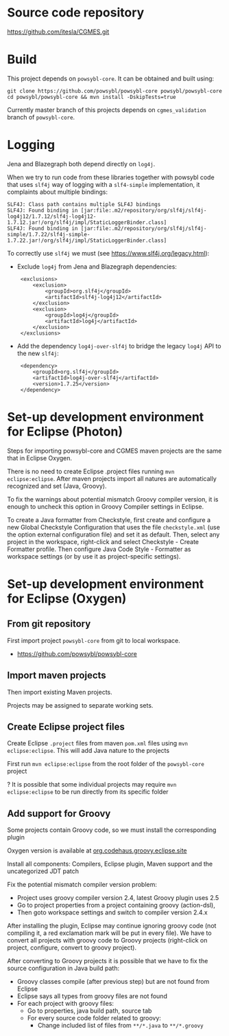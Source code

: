 
# Source code repository

https://github.com/itesla/CGMES.git

# Build

This project depends on `powsybl-core`. It can be obtained and built using:

	git clone https://github.com/powsybl/powsybl-core powsybl/powsybl-core
	cd powsybl/powsybl-core && mvn install -DskipTests=true

Currently master branch of this projects depends on `cgmes_validation` branch of `powsybl-core`.

# Logging

Jena and Blazegraph both depend directly on `log4j`. 

When we try to run code from these libraries together with powsybl code that uses `slf4j` way of logging with a `slf4-simple` implementation, it complaints about multiple bindings:

	SLF4J: Class path contains multiple SLF4J bindings
	SLF4J: Found binding in [jar:file:.m2/repository/org/slf4j/slf4j-log4j12/1.7.12/slf4j-log4j12-1.7.12.jar!/org/slf4j/impl/StaticLoggerBinder.class]
	SLF4J: Found binding in [jar:file:.m2/repository/org/slf4j/slf4j-simple/1.7.22/slf4j-simple-1.7.22.jar!/org/slf4j/impl/StaticLoggerBinder.class]

To correctly use `slf4j` we must (see https://www.slf4j.org/legacy.html):

 - Exclude `log4j` from Jena and Blazegraph dependencies:

		<exclusions>
			<exclusion>
				<groupId>org.slf4j</groupId>
				<artifactId>slf4j-log4j12</artifactId>
			</exclusion>
			<exclusion>
				<groupId>log4j</groupId>
				<artifactId>log4j</artifactId>
			</exclusion>
		</exclusions>
			
 - Add the dependency `log4j-over-slf4j` to bridge the legacy `log4j` API to the new `slf4j`:
 
 		<dependency>
			<groupId>org.slf4j</groupId>
			<artifactId>log4j-over-slf4j</artifactId>
			<version>1.7.25</version>
		</dependency>
 

# Set-up development environment for Eclipse (Photon)

Steps for importing powsybl-core and CGMES maven projects are the same that in Eclipse Oxygen.

There is no need to create Eclipse .project files running `mvn eclipse:eclipse`. After maven projects import all natures are automatically recognized and set (Java, Groovy).

To fix the warnings about potential mismatch Groovy compiler version, it is enough to uncheck this option in Groovy Compiler settings in Eclipse.

To create a Java formatter from Checkstyle, first create and configure a new Global Checkstyle Configuration that uses the file `checkstyle.xml` (use the option external configuration file) and set it as default. Then, select any project in the workspace, right-click and select Checkstyle - Create Formatter profile. Then configure Java Code Style - Formatter as workspace settings (or by use it as project-specific settings).
 
# Set-up development environment for Eclipse (Oxygen)

## From git repository

First import project `powsybl-core` from git to local workspace.

- https://github.com/powsybl/powsybl-core

## Import maven projects

Then import existing Maven projects.

Projects may be assigned to separate working sets.

## Create Eclipse project files

Create Eclipse `.project` files from maven `pom.xml` files using `mvn eclipse:eclipse`. This will add Java nature to the projects

First run `mvn eclipse:eclipse` from the root folder of the `powsybl-core` project

? It is possible that some individual projects may require `mvn eclipse:eclipse` to be run directly from its specific folder

## Add support for Groovy
	
Some projects contain Groovy code, so we must install the corresponding plugin

Oxygen version is available at [org.codehaus.groovy.eclipse.site](http://dist.springsource.org/snapshot/GRECLIPSE/e4.7)

Install all components: Compilers, Eclipse plugin, Maven support and the uncategorized JDT patch

Fix the potential mismatch compiler version problem:

- Project uses groovy compiler version 2.4, latest Groovy plugin uses 2.5
- Go to project properties from a project containing groovy (action-dsl), 
- Then goto workspace settings and switch to compiler version 2.4.x

After installing the plugin, Eclipse may continue ignoring groovy code (not compiling it, a red exclamation mark will be put in every file). We have to convert all projects with groovy code to Groovy projects (right-click on project, configure, convert to groovy project).

After converting to Groovy projects it is possible that we have to fix the source configuration in Java build path:

- Groovy classes compile (after previous step) but are not found from Eclipse
- Eclipse says all types from groovy files are not found
- For each project with groovy files:
    - Go to properties, java build path, source tab
    - For every source code folder related to groovy:
        - Change included list of files from `**/*.java` to `**/*.groovy`
